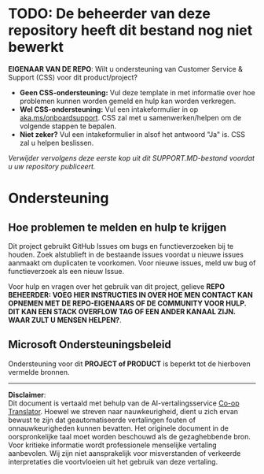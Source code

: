 <!--
CO_OP_TRANSLATOR_METADATA:
{
  "original_hash": "16623b0983ccd9d0cd0680b9604e9cf4",
  "translation_date": "2025-10-17T01:10:47+00:00",
  "source_file": "SUPPORT.md",
  "language_code": "nl"
}
-->
# TODO: De beheerder van deze repository heeft dit bestand nog niet bewerkt

**EIGENAAR VAN DE REPO**: Wilt u ondersteuning van Customer Service & Support (CSS) voor dit product/project?

- **Geen CSS-ondersteuning:** Vul deze template in met informatie over hoe problemen kunnen worden gemeld en hulp kan worden verkregen.
- **Wel CSS-ondersteuning:** Vul een intakeformulier in op [aka.ms/onboardsupport](https://aka.ms/onboardsupport). CSS zal met u samenwerken/helpen om de volgende stappen te bepalen.
- **Niet zeker?** Vul een intakeformulier in alsof het antwoord "Ja" is. CSS zal u helpen beslissen.

*Verwijder vervolgens deze eerste kop uit dit SUPPORT.MD-bestand voordat u uw repository publiceert.*
<!-- markdownlint-disable-next-line MD025 - Justification: Standard Microsoft Template -->
# Ondersteuning

## Hoe problemen te melden en hulp te krijgen  

Dit project gebruikt GitHub Issues om bugs en functieverzoeken bij te houden. Zoek alstublieft in de bestaande
issues voordat u nieuwe issues aanmaakt om duplicaten te voorkomen. Voor nieuwe issues, meld uw bug of
functieverzoek als een nieuw Issue.

Voor hulp en vragen over het gebruik van dit project, gelieve **REPO BEHEERDER: VOEG HIER INSTRUCTIES IN
OVER HOE MEN CONTACT KAN OPNEMEN MET DE REPO-EIGENAARS OF DE COMMUNITY VOOR HULP. DIT KAN EEN STACK OVERFLOW TAG OF EEN ANDER
KANAAL ZIJN. WAAR ZULT U MENSEN HELPEN?**.

## Microsoft Ondersteuningsbeleid  

Ondersteuning voor dit **PROJECT of PRODUCT** is beperkt tot de hierboven vermelde bronnen.

---

**Disclaimer**:  
Dit document is vertaald met behulp van de AI-vertalingsservice [Co-op Translator](https://github.com/Azure/co-op-translator). Hoewel we streven naar nauwkeurigheid, dient u zich ervan bewust te zijn dat geautomatiseerde vertalingen fouten of onnauwkeurigheden kunnen bevatten. Het originele document in de oorspronkelijke taal moet worden beschouwd als de gezaghebbende bron. Voor kritieke informatie wordt professionele menselijke vertaling aanbevolen. Wij zijn niet aansprakelijk voor misverstanden of verkeerde interpretaties die voortvloeien uit het gebruik van deze vertaling.